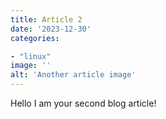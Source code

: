 ```yaml
---
title: Article 2
date: '2023-12-30'
categories:

- "linux"
image: ''
alt: 'Another article image'
---
```


Hello I am your second blog article!
